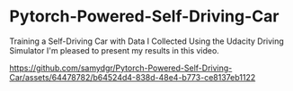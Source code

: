 # Pytorch-Powered-Self-Driving-Car
Training a Self-Driving Car with Data I Collected Using the Udacity Driving Simulator
I'm pleased to present my results in this video.






https://github.com/samydgr/Pytorch-Powered-Self-Driving-Car/assets/64478782/b64524d4-838d-48e4-b773-ce8137eb1122


